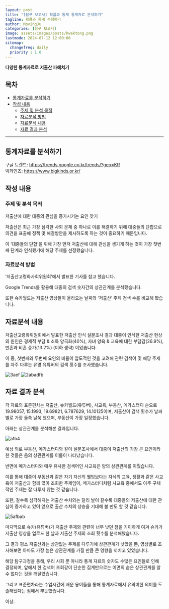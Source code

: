 ```yaml
---
layout: post
title: "[탐구 보고서] 확률과 통계 통계자료 분석하기"
tagline: 확률과 통계 수행평가
author: MovingJu
categories: [탐구 보고서]
image: assets/images/posts/hwaktong.png
lastmode: 2024-07-12 12:00:00
sitemap:
  changefreq: daily
  priority : 1.0
---
```


**다양한 통계자료로 저출산 파헤치기**

## 목차
- [통계자료를 분석하기](#통계자료를-분석하기)
- [작성 내용](#작성-내용)
  * [주제 및 분석 목적](#주제-및-분석-목적)
  * [자료분석 방법](#자료분석-방법)
  * [자료분석 내용](#자료분석-내용)
  * [자료 결과 분석](#자료-결과-분석)

-----

## 통계자료를 분석하기

구글 트렌드: https://trends.google.co.kr/trends/?geo=KR  
빅카인즈: https://www.bigkinds.or.kr/

## 작성 내용

### 주제 및 분석 목적

저출산에 대한 대중의 관심을 증가시키는 요인 찾기

저출산은 최근 가장 심각한 사회 문제 중 하나로 이를 해결하기 위해 대중들의 단합으로 의견을 표출해 정책 및 해결방안을 제시하도록 하는 것이 중요하기 때문입니다.

이 ‘대중들의 단합’을 위해 가장 먼저 저출산에 대해 관심을 생기게 하는 것이 가장 첫번째 단계라 인식했기에 해당 주제를 선정했습니다.

### 자료분석 방법

‘저출산고령화사회위원회’에서 발표한 기사를 참고 했습니다.

Google Trends를 활용해 대중의 검색 숫자간의 상관관계를 분석했습니다.

또한 슈카월드는 저출산 영상들이 올라오는 날짜와 ‘저출산’ 주제 검색 수를 비교해 봤습니다.

## 자료분석 내용

저출산고령화위원회에서 발표한 저출산 인식 설문조사 결과 대중이 인식한 저출산 현상의 원인은 경제적 부담 & 소득 양극화(40%), 자녀 양육 & 교육에 대한 부담감(26.9%), 만혼과 비혼 증가(13.2%) (이하 생략) 이었습니다.

이 중, 첫번째와 두번째 요인의 비율이 압도적인 것을 고려해 관련 검색어 및 해당 주제를 자주 다루는 유명 유튜버의 검색 횟수를 조사했습니다.


![3aef](https://github.com/user-attachments/assets/041eba96-3e99-415a-b9be-c966ff084759)
![2abadfb](https://github.com/user-attachments/assets/b5ae6ef1-f603-41f5-b63b-22f913d4d7e7)



## 자료 결과 분석

각 자료의 표준편차는 저출산, 슈카월드(유튜버), 사교육, 부동산, 메가스터디 순으로 19.98057, 15.1993, 19.69821, 6.787629, 14.10125이며, 저출산이 검색 횟수가 날짜 별로 가장 들쑥 날쑥 했으며, 부동산이 가장 일정했습니다.

아래는 상관관계를 분석해본 결과입니다.

![afb4](https://github.com/user-attachments/assets/fc8983da-3187-48eb-8dfe-39df7173dfa3)

예상 외로 부동산, 메가스터디와 같이 설문조사에서 대중이 저출산의 가장 큰 요인이라 한 것들은 음의 상관관계를 이룸이 나타났습니다.

반면에 메가스터디와 매우 유사한 검색어인 사교육은 양의 상관관계를 이뤘습니다.

이를 통해 대중이 부동산과 같은 자기 자신의 웰빙보다는 자식의 교육, 생활과 같은 사교육이 저출산과 함께 많이 조회한 주제임이, 메가스터디처럼 사교육 중에서도 아주 구체적인 주제는 잘 다루지 않는 것 같습니다.

또한, 갈수록 심각해지는 저출산 수치와는 달리 날이 갈수록 대중들의 저출산에 대한 관심이 증가하고 있어 앞으로 출산 수치의 상승을 기대해 볼 만도 할 것 같습니다.

![5afbab](https://github.com/user-attachments/assets/3513f16a-b14e-4225-8211-f58f4596b960)

마지막으로 슈카(유튜버)가 저출산 주제와 관련이 너무 낮던 점을 기이하게 여겨 슈카가 저출산 영상을 업로드 한 날과 저출산 주제의 조회 횟수를 분석해봤습니다.

그 결과 평소 저출산과는 상관없는 주제를 다루기에 상관관계가 낮았을 뿐, 영상별로 조사해보면 아마도 가장 높은 상관관계를 가질 만큼 큰 영향을 끼치고 있었습니다.

해당 탐구과정을 통해, 우리 사회 뿐 아니라 통계 자료의 숫자도 수많은 요인들로 인해 결정되며, 앞에서 한 검색어 조회같이 단순한 집계만으로는 이면의 숨은 상관관계를 알 수 없다는 것을 깨달았습니다.

그리고 표준편차라는 수업시간에 배운 용어들을 통해 통계자료에서 유의미한 의미를 도출해냈다는 점에서 뿌듯했습니다.

이상.
